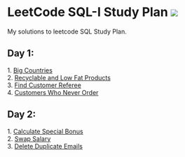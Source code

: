 <h1>LeetCode SQL-I Study Plan <img src="https://img.icons8.com/external-flaticons-lineal-color-flat-icons/64/000000/external-sql-computer-programming-flaticons-lineal-color-flat-icons.png"/></h1>

My solutions to leetcode SQL Study Plan.

<h2> Day 1:</h2>
1. <a href="https://github.com/miraehab/LeetCode-SQL-I-Study-Plan/blob/main/Day%201/595.%20Big%20Countries.sql">Big Countries</a></br>
2. <a href="https://github.com/miraehab/LeetCode-SQL-I-Study-Plan/blob/main/Day%201/1757.%20Recyclable%20and%20Low%20Fat%20Products.sql">Recyclable and Low Fat Products</a></br>
3. <a href="https://github.com/miraehab/LeetCode-SQL-I-Study-Plan/blob/main/Day%201/584.%20Find%20Customer%20Referee.sql">Find Customer Referee</a></br>
4. <a href="https://github.com/miraehab/LeetCode-SQL-I-Study-Plan/blob/main/Day%201/183.%20Customers%20Who%20Never%20Order.sql">Customers Who Never Order</a></br>


<h2> Day 2:</h2>
1. <a href="https://github.com/miraehab/LeetCode-SQL-I-Study-Plan/blob/main/Day2/1873.%20Calculate%20Special%20Bonus.sql">Calculate Special Bonus</a></br>
2. <a href="https://github.com/miraehab/LeetCode-SQL-I-Study-Plan/blob/main/Day%202/627.%20Swap%20Salary.sql">Swap Salary</a></br>
3. <a href="https://github.com/miraehab/LeetCode-SQL-I-Study-Plan/blob/main/Day%202/196.%20Delete%20Duplicate%20Emails.sql">Delete Duplicate Emails</a></br>